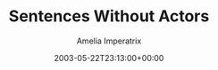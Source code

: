 ---
title: 'Sentences Without Actors'
posts: 3
hash: 't115'
author: 'Amelia Imperatrix'
date: 2003-05-22T23:13:00+00:00
sources:
  - http://forums.tokipona.org/viewtopic.php%3Ft=115.html
---